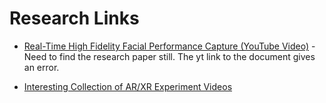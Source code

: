 # Research Links

* [Real-Time High Fidelity Facial Performance Capture (YouTube Video)](https://youtu.be/MMa2oT1wMIs) - Need to find the research paper still.  The yt link to the document gives an error.

* [Interesting Collection of AR/XR Experiment Videos](https://www.youtube.com/channel/UCtpUPVHU8RZCwsga2WOQxcQ/videos)

